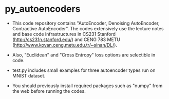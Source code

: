 # py_autoencoders

- This code repository contains "AutoEncoder, Denoising AutoEncoder, Contractive AutoEncoder". The codes extensively use the lecture notes and base code infrastructures in CS231 Stanford (http://cs231n.stanford.edu/) and CENG 783 METU (http://www.kovan.ceng.metu.edu.tr/~sinan/DL/).

- Also, "Euclidean" and "Cross Entropy" loss options are selectible in code. 

- test.py includes small examples for three autoencoder types run on MNIST dataset.

- You should previously install required packages such as "numpy" from the web before running the codes.
